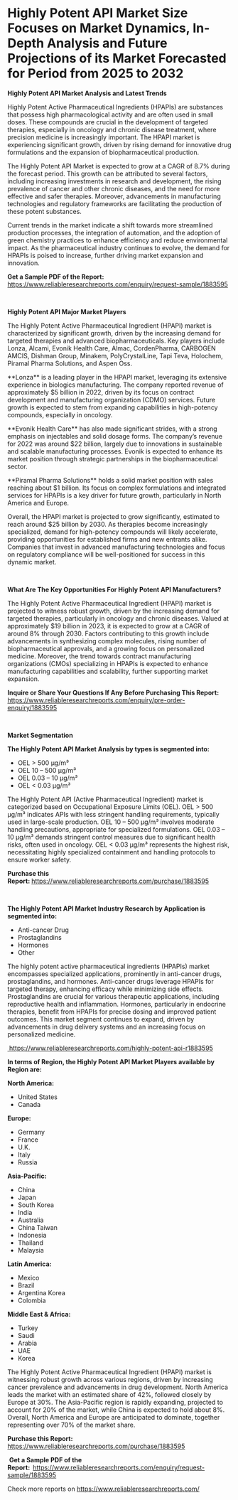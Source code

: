 <p><h1>Highly Potent API Market Size Focuses on Market Dynamics, In-Depth Analysis and Future Projections of its Market Forecasted for Period from 2025 to 2032</h1></p><p><strong>Highly Potent API Market Analysis and Latest Trends</strong></p>
<p><p>Highly Potent Active Pharmaceutical Ingredients (HPAPIs) are substances that possess high pharmacological activity and are often used in small doses. These compounds are crucial in the development of targeted therapies, especially in oncology and chronic disease treatment, where precision medicine is increasingly important. The HPAPI market is experiencing significant growth, driven by rising demand for innovative drug formulations and the expansion of biopharmaceutical production.</p><p>The Highly Potent API Market is expected to grow at a CAGR of 8.7% during the forecast period. This growth can be attributed to several factors, including increasing investments in research and development, the rising prevalence of cancer and other chronic diseases, and the need for more effective and safer therapies. Moreover, advancements in manufacturing technologies and regulatory frameworks are facilitating the production of these potent substances. </p><p>Current trends in the market indicate a shift towards more streamlined production processes, the integration of automation, and the adoption of green chemistry practices to enhance efficiency and reduce environmental impact. As the pharmaceutical industry continues to evolve, the demand for HPAPIs is poised to increase, further driving market expansion and innovation.</p></p>
<p><strong>Get a Sample PDF of the Report:&nbsp;</strong> <a href="https://www.reliableresearchreports.com/enquiry/request-sample/1883595?utm_campaign=3543&utm_medium=2&utm_source=Github&utm_content=ia&utm_term=02042025&utm_id=highly-potent-api">https://www.reliableresearchreports.com/enquiry/request-sample/1883595</a></p>
<p>&nbsp;</p>
<p><strong>Highly Potent API Major Market Players</strong></p>
<p><p>The Highly Potent Active Pharmaceutical Ingredient (HPAPI) market is characterized by significant growth, driven by the increasing demand for targeted therapies and advanced biopharmaceuticals. Key players include Lonza, Alcami, Evonik Health Care, Almac, CordenPharma, CARBOGEN AMCIS, Dishman Group, Minakem, PolyCrystalLine, Tapi Teva, Holochem, Piramal Pharma Solutions, and Aspen Oss.</p><p>**Lonza** is a leading player in the HPAPI market, leveraging its extensive experience in biologics manufacturing. The company reported revenue of approximately $5 billion in 2022, driven by its focus on contract development and manufacturing organization (CDMO) services. Future growth is expected to stem from expanding capabilities in high-potency compounds, especially in oncology.</p><p>**Evonik Health Care** has also made significant strides, with a strong emphasis on injectables and solid dosage forms. The company’s revenue for 2022 was around $22 billion, largely due to innovations in sustainable and scalable manufacturing processes. Evonik is expected to enhance its market position through strategic partnerships in the biopharmaceutical sector.</p><p>**Piramal Pharma Solutions** holds a solid market position with sales reaching about $1 billion. Its focus on complex formulations and integrated services for HPAPIs is a key driver for future growth, particularly in North America and Europe.</p><p>Overall, the HPAPI market is projected to grow significantly, estimated to reach around $25 billion by 2030. As therapies become increasingly specialized, demand for high-potency compounds will likely accelerate, providing opportunities for established firms and new entrants alike. Companies that invest in advanced manufacturing technologies and focus on regulatory compliance will be well-positioned for success in this dynamic market.</p></p>
<p>&nbsp;</p>
<p><strong>What Are The Key Opportunities For Highly Potent API Manufacturers?</strong></p>
<p><p>The Highly Potent Active Pharmaceutical Ingredient (HPAPI) market is projected to witness robust growth, driven by the increasing demand for targeted therapies, particularly in oncology and chronic diseases. Valued at approximately $19 billion in 2023, it is expected to grow at a CAGR of around 8% through 2030. Factors contributing to this growth include advancements in synthesizing complex molecules, rising number of biopharmaceutical approvals, and a growing focus on personalized medicine. Moreover, the trend towards contract manufacturing organizations (CMOs) specializing in HPAPIs is expected to enhance manufacturing capabilities and scalability, further supporting market expansion.</p></p>
<p><strong>Inquire or Share Your Questions If Any Before Purchasing This Report:</strong> <a href="https://www.reliableresearchreports.com/enquiry/pre-order-enquiry/1883595?utm_campaign=3543&utm_medium=2&utm_source=Github&utm_content=ia&utm_term=02042025&utm_id=highly-potent-api">https://www.reliableresearchreports.com/enquiry/pre-order-enquiry/1883595</a></p>
<p>&nbsp;</p>
<p><strong>Market Segmentation</strong></p>
<p><strong>The Highly Potent API Market Analysis by types is segmented into:</strong></p>
<p><ul><li>OEL > 500 µg/m³</li><li>OEL 10 – 500 µg/m³</li><li>OEL 0.03 – 10 µg/m³</li><li>OEL < 0.03 µg/m³</li></ul></p>
<p><p>The Highly Potent API (Active Pharmaceutical Ingredient) market is categorized based on Occupational Exposure Limits (OEL). OEL > 500 µg/m³ indicates APIs with less stringent handling requirements, typically used in large-scale production. OEL 10 – 500 µg/m³ involves moderate handling precautions, appropriate for specialized formulations. OEL 0.03 – 10 µg/m³ demands stringent control measures due to significant health risks, often used in oncology. OEL < 0.03 µg/m³ represents the highest risk, necessitating highly specialized containment and handling protocols to ensure worker safety.</p></p>
<p><strong>Purchase this Report:&nbsp;</strong><a href="https://www.reliableresearchreports.com/purchase/1883595?utm_campaign=3543&utm_medium=2&utm_source=Github&utm_content=ia&utm_term=02042025&utm_id=highly-potent-api">https://www.reliableresearchreports.com/purchase/1883595</a></p>
<p>&nbsp;</p>
<p><strong>The Highly Potent API Market Industry Research by Application is segmented into:</strong></p>
<p><ul><li>Anti-cancer Drug</li><li>Prostaglandins</li><li>Hormones</li><li>Other</li></ul></p>
<p><p>The highly potent active pharmaceutical ingredients (HPAPIs) market encompasses specialized applications, prominently in anti-cancer drugs, prostaglandins, and hormones. Anti-cancer drugs leverage HPAPIs for targeted therapy, enhancing efficacy while minimizing side effects. Prostaglandins are crucial for various therapeutic applications, including reproductive health and inflammation. Hormones, particularly in endocrine therapies, benefit from HPAPIs for precise dosing and improved patient outcomes. This market segment continues to expand, driven by advancements in drug delivery systems and an increasing focus on personalized medicine.</p></p>
<p><a href="https://www.reliableresearchreports.com/highly-potent-api-r1883595?utm_campaign=3543&utm_medium=2&utm_source=Github&utm_content=ia&utm_term=02042025&utm_id=highly-potent-api">&nbsp;https://www.reliableresearchreports.com/highly-potent-api-r1883595</a></p>
<p><strong>In terms of Region, the Highly Potent API Market Players available by Region are:</strong></p>
<p>
    <p> <strong> North America: </strong>
        <ul>
            <li>United States</li>
            <li>Canada</li>
        </ul>
        </p> 
    <p> <strong> Europe: </strong>
        <ul>
            <li>Germany</li>
            <li>France</li>
            <li>U.K.</li>
            <li>Italy</li>
            <li>Russia</li>
        </ul>
        </p> 
    <p> <strong> Asia-Pacific: </strong>
        <ul>
            <li>China</li>
            <li>Japan</li>
            <li>South Korea</li>
            <li>India</li>
            <li>Australia</li>
            <li>China Taiwan</li>
            <li>Indonesia</li>
            <li>Thailand</li>
            <li>Malaysia</li>
        </ul>
        </p> 
    <p> <strong> Latin America: </strong>
        <ul>
            <li>Mexico</li>
            <li>Brazil</li>
            <li>Argentina Korea</li>
            <li>Colombia</li>
        </ul>
        </p> 
    <p> <strong> Middle East & Africa: </strong>
        <ul>
            <li>Turkey</li>
            <li>Saudi</li>
            <li>Arabia</li>
            <li>UAE</li>
            <li>Korea</li>
        </ul>
    </p>
    </p>
<p><p>The Highly Potent Active Pharmaceutical Ingredient (HPAPI) market is witnessing robust growth across various regions, driven by increasing cancer prevalence and advancements in drug development. North America leads the market with an estimated share of 42%, followed closely by Europe at 30%. The Asia-Pacific region is rapidly expanding, projected to account for 20% of the market, while China is expected to hold about 8%. Overall, North America and Europe are anticipated to dominate, together representing over 70% of the market share.</p></p>
<p><strong>Purchase this Report: </strong><a href="https://www.reliableresearchreports.com/purchase/1883595?utm_campaign=3543&utm_medium=2&utm_source=Github&utm_content=ia&utm_term=02042025&utm_id=highly-potent-api">https://www.reliableresearchreports.com/purchase/1883595</a></p>
<p>&nbsp;<strong>Get a Sample PDF of the Report:&nbsp;&nbsp;</strong><a href="https://www.reliableresearchreports.com/enquiry/request-sample/1883595?utm_campaign=3543&utm_medium=2&utm_source=Github&utm_content=ia&utm_term=02042025&utm_id=highly-potent-api">https://www.reliableresearchreports.com/enquiry/request-sample/1883595</a></p>
<p><strong></strong></p>
<p>Check more reports on <a href="https://www.reliableresearchreports.com/?utm_campaign=3543&utm_medium=2&utm_source=Github&utm_content=ia&utm_term=02042025&utm_id=highly-potent-api">https://www.reliableresearchreports.com/</a></p>